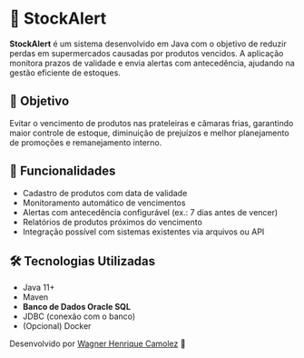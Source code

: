 

# 🛒 StockAlert

**StockAlert** é um sistema desenvolvido em Java com o objetivo de reduzir perdas em supermercados causadas por produtos vencidos. A aplicação monitora prazos de validade e envia alertas com antecedência, ajudando na gestão eficiente de estoques.

## 🎯 Objetivo

Evitar o vencimento de produtos nas prateleiras e câmaras frias, garantindo maior controle de estoque, diminuição de prejuízos e melhor planejamento de promoções e remanejamento interno.

## 🚀 Funcionalidades

- Cadastro de produtos com data de validade
- Monitoramento automático de vencimentos
- Alertas com antecedência configurável (ex.: 7 dias antes de vencer)
- Relatórios de produtos próximos do vencimento
- Integração possível com sistemas existentes via arquivos ou API

## 🛠️ Tecnologias Utilizadas

- Java 11+
- Maven
- **Banco de Dados Oracle SQL**
- JDBC (conexão com o banco)
- (Opcional) Docker

Desenvolvido por [Wagner Henrique Camolez](https://github.com/henriquecamolez) 💼

